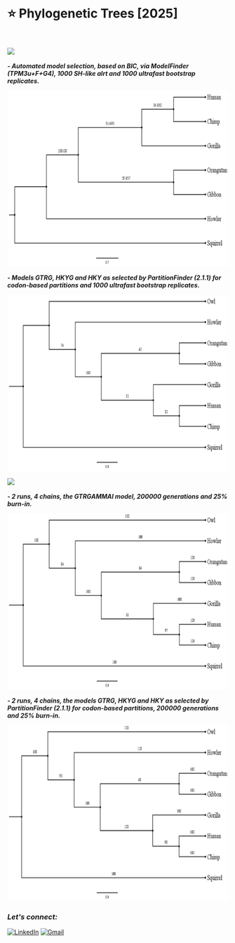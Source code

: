# :star: Phylogenetic Trees [2025]

<br>

![](https://img.shields.io/badge/MAXIMUM%20LIKELIHOOD%20-IQ--TREE-eb3471?style=for-the-badge)

***- Automated model selection, based on BIC, via ModelFinder (TPM3u+F+G4), 1000 SH-like alrt and 1000 ultrafast bootstrap replicates.***

<img src="https://github.com/Rohit-Rannavre/Phylogenetic-Trees/blob/main/Trees/1.IQTREE-1.png" width="600" height="400">

***- Models GTRG, HKYG and HKY as selected by PartitionFinder (2.1.1) for codon-based partitions and 1000 ultrafast bootstrap replicates.***

<img src="https://github.com/Rohit-Rannavre/Phylogenetic-Trees/blob/main/Trees/IQTREE-2.png" width="600" height="400">

![](https://img.shields.io/badge/BAYESIAN%20INFERENCE%20-MRBAYES-ebe534?style=for-the-badge)

***- 2 runs, 4 chains, the GTRGAMMAI model, 200000 generations and 25% burn-in.***

<img src="https://github.com/Rohit-Rannavre/Phylogenetic-Trees/blob/main/Trees/MrBayes.png" width="600" height="400">

***- 2 runs, 4 chains, the models GTRG, HKYG and HKY as selected by PartitionFinder (2.1.1) for codon-based partitions, 200000 generations and 25% burn-in.***

<img src="https://github.com/Rohit-Rannavre/Phylogenetic-Trees/blob/main/Trees/MrBayes-2.png" width="600" height="400">

<br>

### ***Let's connect:*** 
[![LinkedIn](https://img.shields.io/badge/linkedin-%230077B5.svg?style=for-the-badge&logo=linkedin&logoColor=white)](https://www.linkedin.com/in/rohit-rannavre) 
[![Gmail](https://img.shields.io/badge/Gmail-D14836?style=for-the-badge&logo=gmail&logoColor=white)](mailto:rohit.rannavre@gmail.com)
